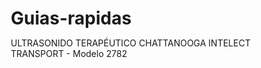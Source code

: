 # Guias-rapidas
ULTRASONIDO TERAPÉUTICO CHATTANOOGA INTELECT TRANSPORT - Modelo 2782
<!DOCTYPE html>
<html lang="es">
<head>
    <meta charset="UTF-8">
    <meta name="viewport" content="width=device-width, initial-scale=1.0">
    <title>Guía Rápida - Ultrasonido Terapéutico</title>
    <style>
        * {
            margin: 0;
            padding: 0;
            box-sizing: border-box;
        }
        
        body {
            font-family: 'Segoe UI', Tahoma, Geneva, Verdana, sans-serif;
            background: linear-gradient(135deg, #667eea 0%, #764ba2 100%);
            min-height: 100vh;
            padding: 20px;
        }
        
        .guide-container {
            max-width: 1200px;
            margin: 0 auto;
            background: white;
            border-radius: 20px;
            box-shadow: 0 15px 35px rgba(0,0,0,0.1);
            overflow: hidden;
        }
        
        .header {
            background: linear-gradient(135deg, #2193b0, #6dd5ed);
            color: white;
            padding: 30px;
            text-align: center;
            position: relative;
        }
        
        .header::before {
            content: '🔊';
            font-size: 60px;
            position: absolute;
            top: 20px;
            left: 30px;
            opacity: 0.3;
        }
        
        .header h1 {
            font-size: 2.5em;
            margin-bottom: 10px;
            text-shadow: 2px 2px 4px rgba(0,0,0,0.3);
        }
        
        .header .subtitle {
            font-size: 1.2em;
            opacity: 0.9;
            font-weight: 300;
        }
        
        .content {
            display: grid;
            grid-template-columns: 1fr 1fr;
            gap: 0;
        }
        
        .left-panel {
            background: #f8fafc;
            padding: 30px;
        }
        
        .right-panel {
            background: white;
            padding: 30px;
        }
        
        .spec-box {
            background: linear-gradient(135deg, #667eea, #764ba2);
            color: white;
            padding: 20px;
            border-radius: 15px;
            margin-bottom: 25px;
        }
        
        .spec-box h3 {
            font-size: 1.3em;
            margin-bottom: 15px;
            display: flex;
            align-items: center;
            gap: 10px;
        }
        
        .spec-item {
            display: flex;
            justify-content: space-between;
            margin-bottom: 8px;
            font-size: 0.95em;
        }
        
        .spec-item strong {
            color: #ffd700;
        }
        
        .steps-container h2 {
            color: #2d3748;
            font-size: 1.8em;
            margin-bottom: 25px;
            display: flex;
            align-items: center;
            gap: 15px;
        }
        
        .step {
            background: white;
            border: 2px solid #e2e8f0;
            border-radius: 15px;
            padding: 20px;
            margin-bottom: 20px;
            transition: all 0.3s ease;
            position: relative;
        }
        
        .step:hover {
            transform: translateY(-3px);
            box-shadow: 0 10px 25px rgba(0,0,0,0.1);
            border-color: #667eea;
        }
        
        .step-number {
            position: absolute;
            top: -15px;
            left: 20px;
            background: linear-gradient(135deg, #667eea, #764ba2);
            color: white;
            width: 40px;
            height: 40px;
            border-radius: 50%;
            display: flex;
            align-items: center;
            justify-content: center;
            font-weight: bold;
            font-size: 1.2em;
            box-shadow: 0 5px 15px rgba(0,0,0,0.2);
        }
        
        .step h4 {
            color: #2d3748;
            font-size: 1.2em;
            margin-bottom: 10px;
            margin-left: 50px;
        }
        
        .step-content {
            margin-left: 20px;
        }
        
        .step-list {
            list-style: none;
            padding: 0;
        }
        
        .step-list li {
            padding: 8px 0;
            display: flex;
            align-items: center;
            gap: 10px;
            font-size: 0.95em;
            color: #4a5568;
        }
        
        .step-list li::before {
            content: '✓';
            background: #48bb78;
            color: white;
            width: 20px;
            height: 20px;
            border-radius: 50%;
            display: flex;
            align-items: center;
            justify-content: center;
            font-size: 12px;
            font-weight: bold;
            flex-shrink: 0;
        }
        
        .warning-box {
            background: linear-gradient(135deg, #fed7d7, #feb2b2);
            border-left: 5px solid #e53e3e;
            padding: 15px;
            border-radius: 10px;
            margin: 20px 0;
        }
        
        .warning-box h4 {
            color: #742a2a;
            margin-bottom: 8px;
            display: flex;
            align-items: center;
            gap: 8px;
        }
        
        .warning-box ul {
            color: #742a2a;
            margin-left: 20px;
        }
        
        .parameters-grid {
            display: grid;
            grid-template-columns: repeat(auto-fit, minmax(250px, 1fr));
            gap: 15px;
            margin-top: 20px;
        }
        
        .param-card {
            background: linear-gradient(135deg, #667eea, #764ba2);
            color: white;
            padding: 15px;
            border-radius: 12px;
            text-align: center;
        }
        
        .param-card h5 {
            font-size: 1.1em;
            margin-bottom: 10px;
            color: #ffd700;
        }
        
        .param-card p {
            font-size: 0.9em;
            line-height: 1.4;
        }
        
        .maintenance-section {
            background: #f0fff4;
            border: 2px solid #68d391;
            border-radius: 15px;
            padding: 20px;
            margin-top: 25px;
        }
        
        .maintenance-section h3 {
            color: #22543d;
            margin-bottom: 15px;
            display: flex;
            align-items: center;
            gap: 10px;
        }
        
        .footer {
            background: #2d3748;
            color: white;
            padding: 20px 30px;
            text-align: center;
        }
        
        .footer a {
            color: #90cdf4;
            text-decoration: none;
            font-weight: 500;
        }
        
        .footer a:hover {
            color: #63b3ed;
            text-decoration: underline;
        }
        
        @media (max-width: 768px) {
            .content {
                grid-template-columns: 1fr;
            }
            
            .parameters-grid {
                grid-template-columns: 1fr;
            }
            
            .header h1 {
                font-size: 2em;
            }
            
            .header::before {
                display: none;
            }
        }
        
        @media print {
            body {
                background: white;
            }
            
            .guide-container {
                box-shadow: none;
            }
            
            .step:hover {
                transform: none;
                box-shadow: none;
            }
        }
    </style>
</head>
<body>
    <div class="guide-container">
        <div class="header">
            <h1>ULTRASONIDO TERAPÉUTICO</h1>
            <div class="subtitle">CHATTANOOGA INTELECT TRANSPORT - Modelo 2782</div>
        </div>
        
        <div class="content">
            <div class="left-panel">
                <div class="spec-box">
                    <h3>⚙️ Especificaciones Técnicas</h3>
                    <div class="spec-item">
                        <span>Frecuencias:</span>
                        <strong>1 MHz | 3.3 MHz</strong>
                    </div>
                    <div class="spec-item">
                        <span>Cabezales:</span>
                        <strong>1, 2, 5, 10 cm²</strong>
                    </div>
                    <div class="spec-item">
                        <span>Intensidad continua:</span>
                        <strong>0-2.5 W/cm²</strong>
                    </div>
                    <div class="spec-item">
                        <span>Intensidad pulsada:</span>
                        <strong>0-3.0 W/cm²</strong>
                    </div>
                    <div class="spec-item">
                        <span>Duty Cycles:</span>
                        <strong>10%, 20%, 50%, continuo</strong>
                    </div>
                </div>
                
                <div class="warning-box">
                    <h4>⚠️ PRECAUCIONES IMPORTANTES</h4>
                    <ul>
                        <li>NUNCA mantener cabezal estático</li>
                        <li>Usar abundante gel conductor</li>
                        <li>Monitorear temperatura del cabezal</li>
                        <li>Verificar integridad de cables</li>
                    </ul>
                </div>
                
                <div class="parameters-grid">
                    <div class="param-card">
                        <h5>Condiciones Agudas</h5>
                        <p>0.5 W/cm²<br>Pulsado 20%<br>3-5 minutos</p>
                    </div>
                    <div class="param-card">
                        <h5>Condiciones Crónicas</h5>
                        <p>0.8-1.0 W/cm²<br>Continuo<br>5-10 minutos</p>
                    </div>
                    <div class="param-card">
                        <h5>Bursitis</h5>
                        <p>1-3 MHz<br>0.5-1.5 W/cm²<br>5-8 minutos</p>
                    </div>
                    <div class="param-card">
                        <h5>Epicondilitis</h5>
                        <p>3 MHz<br>0.8-1.2 W/cm²<br>Modo pulsado</p>
                    </div>
                </div>
            </div>
            
            <div class="right-panel">
                <div class="steps-container">
                    <h2>📋 Procedimiento Operativo</h2>
                    
                    <div class="step">
                        <div class="step-number">1</div>
                        <h4>Configuración Inicial</h4>
                        <div class="step-content">
                            <ul class="step-list">
                                <li>Encender con botón Power On/Off</li>
                                <li>Conectar cabezal apropiado (reconocimiento automático)</li>
                                <li>Seleccionar frecuencia apropiada</li>
                                <li>Configurar duty cycle y tiempo</li>
                                <li>Establecer intensidad inicial baja</li>
                            </ul>
                        </div>
                    </div>
                    
                    <div class="step">
                        <div class="step-number">2</div>
                        <h4>Preparación del Paciente</h4>
                        <div class="step-content">
                            <ul class="step-list">
                                <li>Limpiar área con agua y jabón</li>
                                <li>Secar completamente la piel</li>
                                <li>Aplicar abundante gel conductor</li>
                                <li>Explicar procedimiento al paciente</li>
                            </ul>
                        </div>
                    </div>
                    
                    <div class="step">
                        <div class="step-number">3</div>
                        <h4>Aplicación del Tratamiento</h4>
                        <div class="step-content">
                            <ul class="step-list">
                                <li>Colocar cabezal en contacto con piel</li>
                                <li>Presionar START (5 pitidos confirman inicio)</li>
                                <li>Mantener movimiento continuo 2-4 cm/seg</li>
                                <li>Monitorear indicadores LED</li>
                                <li>Ajustar parámetros según respuesta</li>
                            </ul>
                        </div>
                    </div>
                    
                    <div class="step">
                        <div class="step-number">4</div>
                        <h4>Finalización</h4>
                        <div class="step-content">
                            <ul class="step-list">
                                <li>Limpiar cabezal con alcohol 70%</li>
                                <li>Desconectar equipo de alimentación</li>
                                <li>Documentar parámetros utilizados</li>
                                <li>Verificar que indicador "Head Over Temp" no esté activo</li>
                            </ul>
                        </div>
                    </div>
                </div>
                
                <div class="maintenance-section">
                    <h3>🔧 Mantenimiento Básico</h3>
                    <ul class="step-list">
                        <li>Limpiar cabezal con alcohol entre pacientes (obligatorio)</li>
                        <li>Verificar cables y conectores antes de cada uso</li>
                        <li>Comprobar funcionamiento de controles</li>
                        <li>Calibración anual por técnico certificado</li>
                    </ul>
                </div>
            </div>
        </div>
        
        <div class="footer">
            <p><strong>Manual Oficial:</strong> 
                <a href="https://enovis.com/sites/default/files/User%20Manual%20-%202782%20Transport%20Ultrasound.pdf" target="_blank">
                    Descargar Manual Técnico Completo
                </a>
            </p>
            <p style="margin-top: 10px; font-size: 0.9em; opacity: 0.8;">
                Cumple estándares ISO 13485 • Revisión: Enero 2025
            </p>
        </div>
    </div>
</body>
</html>
